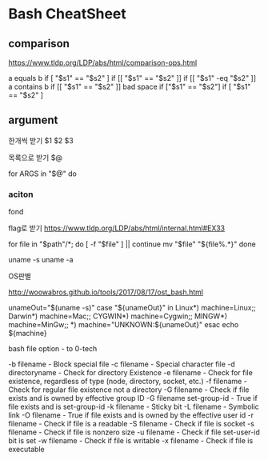 # Bash CheatSheet

## comparison

https://www.tldp.org/LDP/abs/html/comparison-ops.html


a equals b
if [ "$s1" == "$s2" ]
if [[ "$s1" == "$s2" ]]
if [[ "$s1" -eq "$s2" ]]
a contains b
if [[ "$s1" == "$s2" ]]
bad space
if ["$s1" == "$s2"]
if [ "$s1" == "$s2" ]

## argument

한개씩 받기
$1 $2 $3

목록으로 받기
$@

for ARGS in "$@"
do
  ### aciton
fond

flag로 받기
https://www.tldp.org/LDP/abs/html/internal.html#EX33



for file in "$path"/*; do
    [ -f "$file" ] || continue
    mv "$file" "${file%.*}"
done

uname -s
uname -a

OS판별

http://woowabros.github.io/tools/2017/08/17/ost_bash.html

unameOut="$(uname -s)"
case "${unameOut}" in
    Linux*)     machine=Linux;;
    Darwin*)    machine=Mac;;
    CYGWIN*)    machine=Cygwin;;
    MINGW*)     machine=MinGw;;
    *)          machine="UNKNOWN:${unameOut}"
esac
echo ${machine}


bash file option - to 0-tech

-b filename - Block special file
-c filename - Special character file
-d directoryname - Check for directory Existence
-e filename - Check for file existence, regardless of type (node, directory, socket, etc.)
-f filename - Check for regular file existence not a directory
-G filename - Check if file exists and is owned by effective group ID
-G filename set-group-id - True if file exists and is set-group-id
-k filename - Sticky bit
-L filename - Symbolic link
-O filename - True if file exists and is owned by the effective user id
-r filename - Check if file is a readable
-S filename - Check if file is socket
-s filename - Check if file is nonzero size
-u filename - Check if file set-user-id bit is set
-w filename - Check if file is writable
-x filename - Check if file is executable